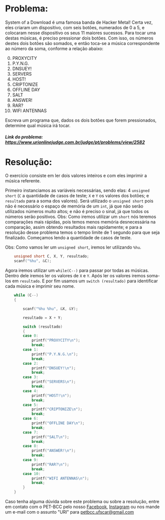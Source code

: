 # Problema:
System of a Download é uma famosa banda de Hacker Metal! Certa vez, eles criaram um dispositivo, com seis botões, numerados de 0 a 5, e colocaram nesse dispositivo os seus 11 maiores sucessos. Para tocar uma destas músicas, é preciso pressionar dois botões. Com isso, os números destes dois botões são somados, e então toca-se a música correspondente ao número da soma, conforme a relação abaixo:

0. PROXYCITY
1. P.Y.N.G.
2. DNSUEY!
3. SERVERS
4. HOST!
5. CRIPTONIZE
6. OFFLINE DAY
7. SALT
8. ANSWER!
9. RAR?
10. WIFI ANTENNAS

Escreva um programa que, dados os dois botões que forem pressionados, determine qual música irá tocar.

##### Link do problema: https://www.urionlinejudge.com.br/judge/pt/problems/view/2582
 
# Resolução:
O exercício consiste em ler dois valores inteiros e com eles imprimir a música referente.

Primeiro instanciamos as variáveis necessárias, sendo elas: 4 `unsigned short` (`C` a quantidade de casos de teste; `X` e `Y` os valores dos botões; e `resultado` para a soma dos valores). Será utilizado o `unsigned short` pois não é necessário o espaço de memória de um `int`, já que não serão utilizados números muito altos; e não é preciso o sinal, já que todos os números serão positivos.
Obs: Como iremos utilizar um `short` nós teremos comparações mais rápidas, pois temos menos memória desnecessária na comparação, assim obtendo resultados mais rapidamente; e para a resolução desse problema temos o tempo limite de 1 segundo para que seja finalizado.
Começamos lendo a quantidade de casos de teste.

Obs: Como vamos ler um `unsigned short`, iremos ler utilizando `%hu`.

```c
	unsigned short C, X, Y, resultado;
	scanf("%hu", &C);
```
 
Agora iremos utilizar um `while(C--)` para passar por todas as músicas. Dentro dele iremos ler os valores de `X` e `Y`. Após ler os valores iremos soma-los em `resultado`. E por fim usamos um `switch (resultado)` para identificar cada música e imprimir seu nome.

```c
    while (C--)
	{

		scanf("%hu %hu", &X, &Y);

		resultado = X + Y;

		switch (resultado)
		{
		case 0:
			printf("PROXYCITY\n");
			break;
		case 1:
			printf("P.Y.N.G.\n");
			break;
		case 2:
			printf("DNSUEY!\n");
			break;
		case 3:
			printf("SERVERS\n");
			break;
		case 4:
			printf("HOST!\n");
			break;
		case 5:
			printf("CRIPTONIZE\n");
			break;
		case 6:
			printf("OFFLINE DAY\n");
			break;
		case 7:
			printf("SALT\n");
			break;
		case 8:
			printf("ANSWER!\n");
			break;
		case 9:
			printf("RAR?\n");
			break;
		case 10:
			printf("WIFI ANTENNAS\n");
			break;
		}
	}
```


Caso tenha alguma dúvida sobre este problema ou sobre a resolução, entre em contato com o PET-BCC pelo nosso
[Facebook](https://www.facebook.com/petbcc/),
[Instagram](https://www.instagram.com/petbcc.ufscar/)
ou nos mande um e-mail com o assunto "URI" para  petbcc.ufscar@gmail.com



